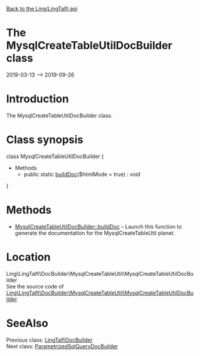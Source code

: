 [Back to the Ling/LingTalfi api](https://github.com/lingtalfi/LingTalfi/blob/master/doc/api/Ling/LingTalfi.md)



The MysqlCreateTableUtilDocBuilder class
================
2019-03-13 --> 2019-09-26






Introduction
============

The MysqlCreateTableUtilDocBuilder class.



Class synopsis
==============


class <span class="pl-k">MysqlCreateTableUtilDocBuilder</span>  {

- Methods
    - public static [buildDoc](https://github.com/lingtalfi/LingTalfi/blob/master/doc/api/Ling/LingTalfi/DocBuilder/MysqlCreateTableUtil/MysqlCreateTableUtilDocBuilder/buildDoc.md)($htmlMode = true) : void

}






Methods
==============

- [MysqlCreateTableUtilDocBuilder::buildDoc](https://github.com/lingtalfi/LingTalfi/blob/master/doc/api/Ling/LingTalfi/DocBuilder/MysqlCreateTableUtil/MysqlCreateTableUtilDocBuilder/buildDoc.md) &ndash; Launch this function to generate the documentation for the MysqlCreateTableUtil planet.





Location
=============
Ling\LingTalfi\DocBuilder\MysqlCreateTableUtil\MysqlCreateTableUtilDocBuilder<br>
See the source code of [Ling\LingTalfi\DocBuilder\MysqlCreateTableUtil\MysqlCreateTableUtilDocBuilder](https://github.com/lingtalfi/LingTalfi/blob/master/DocBuilder/MysqlCreateTableUtil/MysqlCreateTableUtilDocBuilder.php)



SeeAlso
==============
Previous class: [LingTalfiDocBuilder](https://github.com/lingtalfi/LingTalfi/blob/master/doc/api/Ling/LingTalfi/DocBuilder/LingTalfi/LingTalfiDocBuilder.md)<br>Next class: [ParametrizedSqlQueryDocBuilder](https://github.com/lingtalfi/LingTalfi/blob/master/doc/api/Ling/LingTalfi/DocBuilder/ParametrizedSqlQuery/ParametrizedSqlQueryDocBuilder.md)<br>
